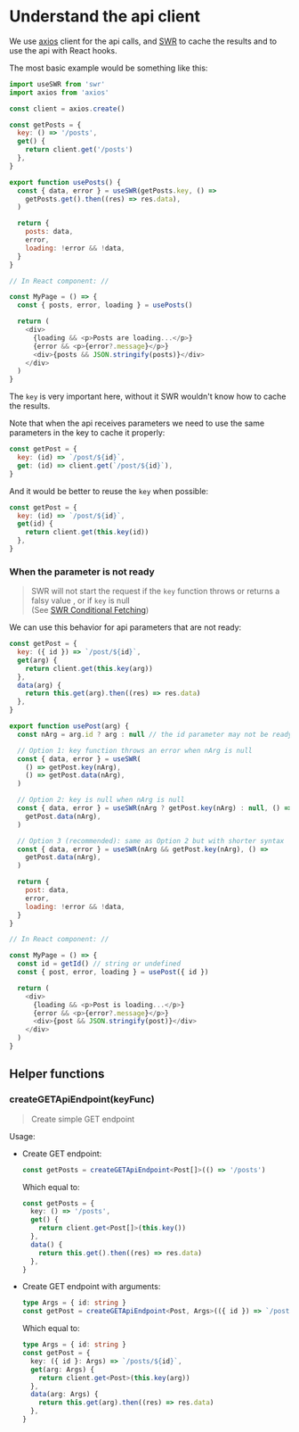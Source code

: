# Understand the api client

We use [axios](https://github.com/axios/axios) client for the api calls, and [SWR](https://swr.vercel.app) to cache the results and to use the api with React hooks.

The most basic example would be something like this:

```javascript
import useSWR from 'swr'
import axios from 'axios'

const client = axios.create()

const getPosts = {
  key: () => '/posts',
  get() {
    return client.get('/posts')
  },
}

export function usePosts() {
  const { data, error } = useSWR(getPosts.key, () =>
    getPosts.get().then((res) => res.data),
  )

  return {
    posts: data,
    error,
    loading: !error && !data,
  }
}

// In React component: //

const MyPage = () => {
  const { posts, error, loading } = usePosts()

  return (
    <div>
      {loading && <p>Posts are loading...</p>}
      {error && <p>{error?.message}</p>}
      <div>{posts && JSON.stringify(posts)}</div>
    </div>
  )
}
```

The `key` is very important here, without it SWR wouldn't know how to cache the results.

Note that when the api receives parameters we need to use the same parameters in the key
to cache it properly:

```javascript
const getPost = {
  key: (id) => `/post/${id}`,
  get: (id) => client.get(`/post/${id}`),
}
```

And it would be better to reuse the `key` when possible:

```javascript
const getPost = {
  key: (id) => `/post/${id}`,
  get(id) {
    return client.get(this.key(id))
  },
}
```

### When the parameter is not ready

> SWR will not start the request if the `key` function throws or returns a falsy value , or if `key` is null  
> (See [SWR Conditional Fetching](https://swr.vercel.app/docs/conditional-fetching))

We can use this behavior for api parameters that are not ready:

```javascript
const getPost = {
  key: ({ id }) => `/post/${id}`,
  get(arg) {
    return client.get(this.key(arg))
  },
  data(arg) {
    return this.get(arg).then((res) => res.data)
  },
}

export function usePost(arg) {
  const nArg = arg.id ? arg : null // the id parameter may not be ready

  // Option 1: key function throws an error when nArg is null
  const { data, error } = useSWR(
    () => getPost.key(nArg),
    () => getPost.data(nArg),
  )

  // Option 2: key is null when nArg is null
  const { data, error } = useSWR(nArg ? getPost.key(nArg) : null, () =>
    getPost.data(nArg),
  )

  // Option 3 (recommended): same as Option 2 but with shorter syntax
  const { data, error } = useSWR(nArg && getPost.key(nArg), () =>
    getPost.data(nArg),
  )

  return {
    post: data,
    error,
    loading: !error && !data,
  }
}

// In React component: //

const MyPage = () => {
  const id = getId() // string or undefined
  const { post, error, loading } = usePost({ id })

  return (
    <div>
      {loading && <p>Post is loading...</p>}
      {error && <p>{error?.message}</p>}
      <div>{post && JSON.stringify(post)}</div>
    </div>
  )
}
```

## Helper functions

### createGETApiEndpoint(keyFunc)

> Create simple GET endpoint

Usage:

- Create GET endpoint:

  ```typescript
  const getPosts = createGETApiEndpoint<Post[]>(() => '/posts')
  ```

  Which equal to:

  ```typescript
  const getPosts = {
    key: () => '/posts',
    get() {
      return client.get<Post[]>(this.key())
    },
    data() {
      return this.get().then((res) => res.data)
    },
  }
  ```

- Create GET endpoint with arguments:
  ```typescript
  type Args = { id: string }
  const getPost = createGETApiEndpoint<Post, Args>(({ id }) => `/posts/${id}`)
  ```
  Which equal to:
  ```typescript
  type Args = { id: string }
  const getPost = {
    key: ({ id }: Args) => `/posts/${id}`,
    get(arg: Args) {
      return client.get<Post>(this.key(arg))
    },
    data(arg: Args) {
      return this.get(arg).then((res) => res.data)
    },
  }
  ```
